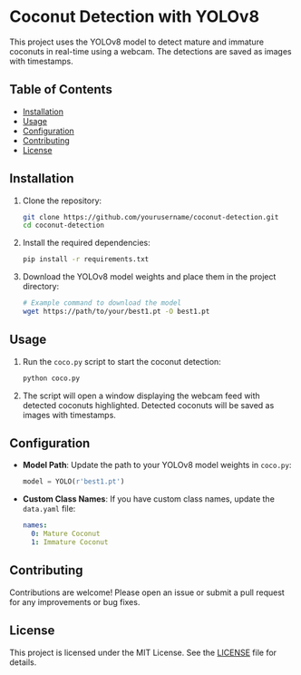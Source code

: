# Coconut Detection with YOLOv8

This project uses the YOLOv8 model to detect mature and immature coconuts in real-time using a webcam. The detections are saved as images with timestamps.

## Table of Contents
- [Installation](#installation)
- [Usage](#usage)
- [Configuration](#configuration)
- [Contributing](#contributing)
- [License](#license)

## Installation

1. Clone the repository:
    ```sh
    git clone https://github.com/yourusername/coconut-detection.git
    cd coconut-detection
    ```

2. Install the required dependencies:
    ```sh
    pip install -r requirements.txt
    ```

3. Download the YOLOv8 model weights and place them in the project directory:
    ```sh
    # Example command to download the model
    wget https://path/to/your/best1.pt -O best1.pt
    ```

## Usage

1. Run the `coco.py` script to start the coconut detection:
    ```sh
    python coco.py
    ```

2. The script will open a window displaying the webcam feed with detected coconuts highlighted. Detected coconuts will be saved as images with timestamps.

## Configuration

- **Model Path**: Update the path to your YOLOv8 model weights in `coco.py`:
    ```python
    model = YOLO(r'best1.pt')
    ```

- **Custom Class Names**: If you have custom class names, update the `data.yaml` file:
    ```yaml
    names:
      0: Mature Coconut
      1: Immature Coconut
    ```

## Contributing

Contributions are welcome! Please open an issue or submit a pull request for any improvements or bug fixes.

## License

This project is licensed under the MIT License. See the [LICENSE](LICENSE) file for details.